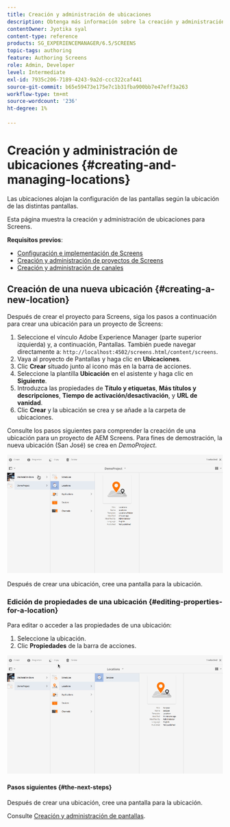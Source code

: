 ```yaml
---
title: Creación y administración de ubicaciones
description: Obtenga más información sobre la creación y administración de ubicaciones en relación con AEM Screens.
contentOwner: Jyotika syal
content-type: reference
products: SG_EXPERIENCEMANAGER/6.5/SCREENS
topic-tags: authoring
feature: Authoring Screens
role: Admin, Developer
level: Intermediate
exl-id: 7935c206-7189-4243-9a2d-ccc322caf441
source-git-commit: b65e59473e175e7c1b31fba900bb7e47eff3a263
workflow-type: tm+mt
source-wordcount: '236'
ht-degree: 1%

---
```


# Creación y administración de ubicaciones {#creating-and-managing-locations}

Las ubicaciones alojan la configuración de las pantallas según la ubicación de las distintas pantallas.

Esta página muestra la creación y administración de ubicaciones para Screens.

**Requisitos previos**:

* [Configuración e implementación de Screens](configuring-screens-introduction.md)
* [Creación y administración de proyectos de Screens](creating-a-screens-project.md)
* [Creación y administración de canales](managing-channels.md)

## Creación de una nueva ubicación {#creating-a-new-location}

Después de crear el proyecto para Screens, siga los pasos a continuación para crear una ubicación para un proyecto de Screens:

1. Seleccione el vínculo Adobe Experience Manager (parte superior izquierda) y, a continuación, Pantallas. También puede navegar directamente a: `http://localhost:4502/screens.html/content/screens`.
1. Vaya al proyecto de Pantallas y haga clic en **Ubicaciones**.
1. Clic **Crear** situado junto al icono más en la barra de acciones.
1. Seleccione la plantilla **Ubicación** en el asistente y haga clic en **Siguiente**.
1. Introduzca las propiedades de **Título y etiquetas**, **Más títulos y descripciones**, **Tiempo de activación/desactivación**, y **URL de vanidad**.
1. Clic **Crear** y la ubicación se crea y se añade a la carpeta de ubicaciones.

Consulte los pasos siguientes para comprender la creación de una ubicación para un proyecto de AEM Screens. Para fines de demostración, la nueva ubicación (San José) se crea en *DemoProject*.

![player2](assets/player2.gif)

Después de crear una ubicación, cree una pantalla para la ubicación.

### Edición de propiedades de una ubicación {#editing-properties-for-a-location}

Para editar o acceder a las propiedades de una ubicación:

1. Seleccione la ubicación.
1. Clic **Propiedades** de la barra de acciones.

![player3](assets/player3.gif)

#### Pasos siguientes {#the-next-steps}

Después de crear una ubicación, cree una pantalla para la ubicación.

Consulte [Creación y administración de pantallas](managing-displays.md).

